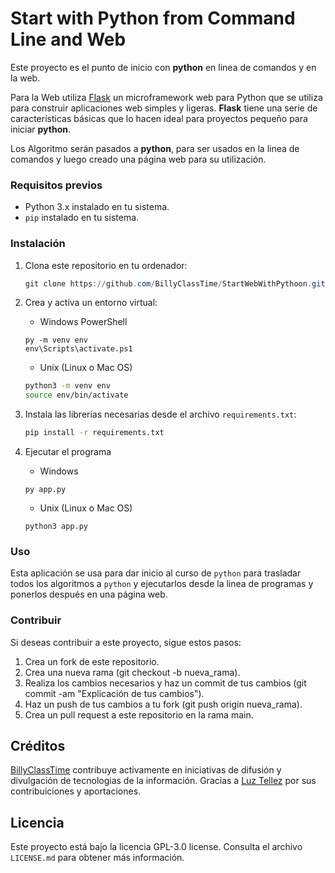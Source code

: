 # Start with Python from Command Line and Web

Este proyecto es el punto de inicio con **python** en linea de comandos y en la web.

Para la Web utiliza [Flask](https://flask.palletsprojects.com/en/2.2.x/quickstart/#a-minimal-application) un microframework web para Python que se utiliza para construir aplicaciones web simples y ligeras. **Flask** tiene una serie de características básicas que lo hacen ideal para proyectos pequeño para iniciar **python**.

Los Algoritmo serán pasados a **python**, para ser usados en la linea de comandos y luego creado una página web para su utilización.

### Requisitos previos
- Python 3.x instalado en tu sistema.
- `pip` instalado en tu sistema.

### Instalación

1. Clona este repositorio en tu ordenador:

   ```powershell
   git clone https://github.com/BillyClassTime/StartWebWithPythoon.git
   ```

2. Crea y activa un entorno virtual:

   - Windows PowerShell

   ```
   py -m venv env
   env\Scripts\activate.ps1
   ```

   - Unix (Linux o Mac OS)

   ```bash
   python3 -m venv env
   source env/bin/activate
   ```

3. Instala las librerías necesarias desde el archivo `requirements.txt`:

   ```bash
   pip install -r requirements.txt
   ```

4. Ejecutar el programa

   - Windows

   ```
   py app.py
   ```

   - Unix (Linux o Mac OS)

   ```
   python3 app.py
   ```

### Uso

Esta aplicación se usa para dar inicio al curso de ```python``` para trasladar todos los algoritmos a ```python``` y ejecutarlos desde la linea de programas y ponerlos después en una página web.

### Contribuir

Si deseas contribuir a este proyecto, sigue estos pasos:

1. Crea un fork de este repositorio.
2. Crea una nueva rama (git checkout -b nueva_rama).
3. Realiza los cambios necesarios y haz un commit de tus cambios (git commit -am "Explicación de tus cambios").
4. Haz un push de tus cambios a tu fork (git push origin nueva_rama).
5. Crea un pull request a este repositorio en la rama main.



## Créditos

[BillyClassTime](https://github.com/BillyClassTime) contribuye activamente en iniciativas de difusión y divulgación de tecnologias de la información. Gracias a [Luz Tellez](https://github.com/LuzTellez/) por sus contribuiciones y aportaciones.

## Licencia

Este proyecto está bajo la licencia GPL-3.0 license. Consulta el archivo `LICENSE.md` para obtener más información.





